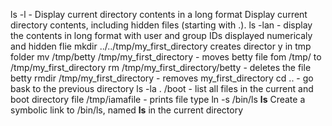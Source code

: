 ls -l - Display current directory contents in a long format
Display current directory contents, including hidden files (starting with .).
ls -lan - display the contents in long format with user and group IDs displayed numericaly and hidden flie
mkdir ../../tmp/my_first_directory creates director y in tmp folder
mv /tmp/betty /tmp/my_first_directory - moves betty file fom /tmp/ to /tmp/my_first_directory
rm /tmp/my_first_directory/betty - deletes the file betty
rmdir /tmp/my_first_directory - removes my_first_directory
cd .. - go bask to the previous directory
ls -la . /boot - list all files in the current and boot directory
file /tmp/iamafile - prints file type
ln -s /bin/ls __ls__ Create a symbolic link to /bin/ls, named __ls__ in the current directory
